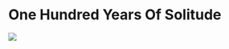 # One Hundred Years Of Solitude

<img src="https://timgsa.baidu.com/timg?image&quality=80&size=b9999_10000&sec=1564408726092&di=32d6dc1b4ec614f1cb78db132d2fd875&imgtype=0&src=http%3A%2F%2Fimg.mp.sohu.com%2Fupload%2F20180427%2F9275e9f7f9b740fa881de9048dd6a9cd_th.jpg" />
